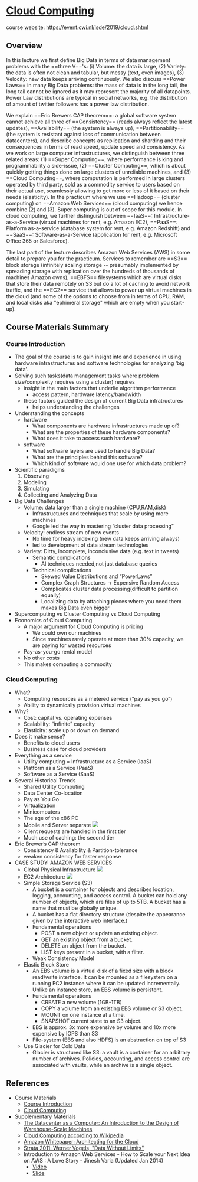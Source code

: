 # [Cloud Computing](https://hackmd.io/@distributed-systems-engineering/cloud-computing)

course website: https://event.cwi.nl/lsde/2019/cloud.shtml

## Overview 

In this lecture we first define Big Data in terms of data management problems with the ==three V=='s: (i) Volume: the data is large, (2) Variety: the data is often not clean and tabular, but messy (text, even images), (3) Velocity: new data keeps arriving continuously. We also discuss ==Power Laws== in many Big Data problems: the mass of data is in the long tail, the long tail cannot be ignored as it may represent the majority of all datapoints. Power Law distributions are typical in social networks, e.g. the distribution of amount of twitter followers has a power law distribution.

We explain ==Eric Brewers CAP theorem==: a global software system cannot achieve all three of ==Consistency== (reads always reflect the latest updates), ==Availability== (the system is always up), ==Partitionability== (the system is resistant against loss of communication between datacenters), and describe concepts as replication and sharding and their consequences in terms of read speed, update speed and consistency.
As we work on large computer infrastructures, we distinguish between three related areas: (1) ==Super Computing==, where performance is king and programmability a side-issue, (2) ==Cluster Computing==, which is about quickly getting things done on large clusters of unreliable machines, and (3) ==Cloud Computing==, where computation is performed in large clusters operated by third party, sold as a commodity service to users based on their actual use, seamlessly allowing to get more or less of it based on their needs (elasticity). In the practicum where we use ==Hadoop== (cluster computing) on ==Amazon Web Services== (cloud computing) we hence combine (2) and (3). Super computing is out of scope for this module. In cloud computing, we further distinguish between ==IaaS==: Infrastructure-as-a-Service (virtual machines for rent, e.g. Amazon EC2), ==PaaS==: Platform as-a-service (database system for rent, e.g. Amazon Redshift) and ==SaaS==: Software-as-a-Service (application for rent, e.g. Microsoft Office 365 or Salesforce).

The last part of the lecture describes Amazon Web Services (AWS) in some detail to prepare you for the practicum. Services to remember are ==S3== block storage (infinitely scaling storage -- presumably implemented by spreading storage with replication over the hundreds of thousands of machines Amazon owns), ==EBFS== filesystems which are virtual disks that store their data remotely on S3 but do a lot of caching to avoid network traffic, and the ==EC2== service that allows to power up virtual machines in the cloud (and some of the options to choose from in terms of CPU, RAM, and local disks aka "ephimeral storage" which are empty when you start-up).

## Course Materials Summary

### Course Introduction

- The goal of the course is to gain insight into and experience in using hardware infrastructures and software technologies for analyzing ‘big data’.
- Solving such tasks(data management tasks where problem size/complexity requires using a cluster) requires
    - insight in the main factors that underlie algorithm performance
        - access pattern, hardware latency/bandwidth
    - these factors guided the design of current Big Data infratructures
        - helps understanding the challenges
- Understanding the concepts
    - hardware
        - What components are hardware infrastructures made up of? 
        - What are the properties of these hardware components?
        - What does it take to access such hardware?
    - software
        - What software layers are used to handle Big Data?
        - What are the principles behind this software?
        - Which kind of software would one use for which data problem?
- Scientific paradigms
    1. Observing
    2. Modeling
    3. Simulating
    4. Collecting and Analyzing Data
- Big Data Challenges
    - Volume: data larger than a single machine (CPU,RAM,disk)
        - Infrastructures and techniques that scale by using more machines
        - Google led the way in mastering “cluster data processing”
    - Velocity: endless stream of new events
        - No time for heavy indexing (new data keeps arriving always)
        - led to development of data stream technologies
    - Variety: Dirty, incomplete, inconclusive data (e.g. text in tweets)
        - Semantic complications
            - AI techniques needed,not just database queries
        - Technical complications
            - Skewed Value Distributions and “PowerLaws”
            - Complex Graph Structures -> Expensive Random Access
            - Complicates cluster data processing(difficult to partition equally)
            - Localizing data by attaching pieces where you need them makes Big Data even bigger
- Supercomputing vs Cluster Computing vs Cloud Computing
- Economics of Cloud Computing
    - A major argument for Cloud Computing is pricing
        - We could own our machines
        - Since machines rarely operate at more than 30% capacity, we are paying for wasted resources
    - Pay-as-you-go rental model
    - No other costs
    - This makes computing a commodity

### Cloud Computing

- What?
    - Computing resources as a metered service (“pay as you go”)
    - Ability to dynamically provision virtual machines
- Why?
    - Cost: capital vs. operating expenses
    - Scalability: “infinite” capacity
    - Elasticity: scale up or down on demand
- Does it make sense?
    - Benefits to cloud users
    - Business case for cloud providers
- Everything as a service
    - Utility computing = Infrastructure as a Service (IaaS)
    - Platform as a Service (PaaS)
    - Software as a Service (SaaS)
- Several Historical Trends
    - Shared Utility Computing
    - Data Center Co-location
    - Pay as You Go
    - Virtualization
    - Minicomputers
    - The age of the x86 PC
    - Mobile and Server separate
![](https://i.imgur.com/8yFDQop.png)
    - Client requests are handled in the first tier
    - Much use of caching: the second tier
- Eric Brewer’s CAP theorem
    - Consistency & Availability & Partition-tolerance
    - weaken consistency for faster response
- CASE STUDY: AMAZON WEB SERVICES
    - Global Physical Infrastructure
    ![](https://i.imgur.com/TafEHqx.png)
    - EC2 Architecture
    ![](https://i.imgur.com/5EECUK1.png)
    - Simple Storage Service (S3)
        - A bucket is a container for objects and describes location, logging, accounting, and access control. A bucket can hold any number of objects, which are files of up to 5TB. A bucket has a name that must be globally unique.
        - A bucket has a flat directory structure (despite the appearance given by the interactive web interface.)
        - Fundamental operations
            - POST a new object or update an existing object.
            - GET an existing object from a bucket.
            - DELETE an object from the bucket.
            - LIST keys present in a bucket, with a filter.
        - Weak Consistency Model
    - Elastic Block Store
        - An EBS volume is a virtual disk of a fixed size with a block read/write interface. It can be mounted as a filesystem on a running EC2 instance where it can be updated incrementally. Unlike an instance store, an EBS volume is persistent.
        - Fundamental operations
            - CREATE a new volume (1GB-1TB)
            - COPY a volume from an existing EBS volume or S3 object.
            - MOUNT on one instance at a time.
            - SNAPSHOT current state to an S3 object.
        - EBS is approx. 3x more expensive by volume and 10x more expensive by IOPS than S3
        - File-system (EBS and also HDFS) is an abstraction on top of S3
    - Use Glacier for Cold Data
        - Glacier is structured like S3: a vault is a container for an arbitrary number of archives. Policies, accounting, and access control are associated with vaults, while an archive is a single object.

## References

- Course Materials
    - [Course Introduction](https://github.com/cyyeh/large-scale-data-engineering/blob/master/cloud-computing/00-Intro.pdf)
    - [Cloud Computing](https://github.com/cyyeh/large-scale-data-engineering/blob/master/cloud-computing/01-CloudComputing.pdf)
- Supplementary Materials
    - [The Datacenter as a Computer: An Introduction to the Design of Warehouse-Scale Machines](https://github.com/cyyeh/large-scale-data-engineering/blob/master/cloud-computing/datacenter-as-computer.pdf)
    - [Cloud Computing according to Wikipedia](https://en.wikipedia.org/wiki/Cloud_computing)
    - [Amazon Whitepaper: Architecting for the Cloud](https://github.com/cyyeh/large-scale-data-engineering/blob/master/cloud-computing/AWS_Cloud_Best_Practices.pdf)
    - [Strata 2011: Werner Vogels, "Data Without Limits"](https://youtu.be/oNTp5spjv0w)
    - Introduction to Amazon Web Services - How to Scale your Next Idea on AWS : A Love Story - Jinesh Varia (Updated Jan 2014)
        - [Video](https://www.youtube.com/watch?v=wgiYfUs7rNY)
        - [Slide](https://www.slideshare.net/AmazonWebServices/building-powerful-web-applications-in-the-aws-cloud-a-love-story-jinesh-varia)